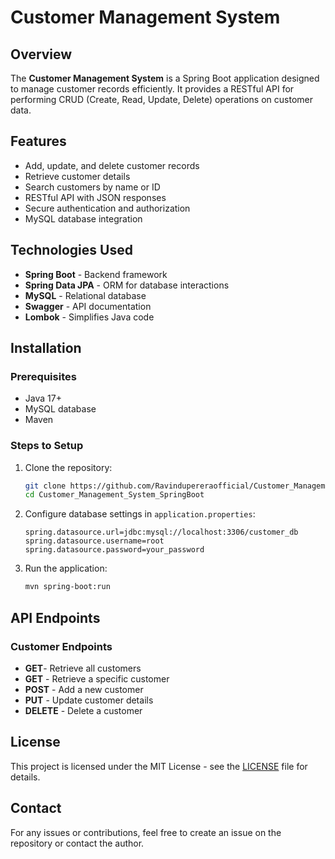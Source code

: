 # Customer Management System

## Overview
The **Customer Management System** is a Spring Boot application designed to manage customer records efficiently. It provides a RESTful API for performing CRUD (Create, Read, Update, Delete) operations on customer data.

## Features
- Add, update, and delete customer records
- Retrieve customer details
- Search customers by name or ID
- RESTful API with JSON responses
- Secure authentication and authorization
- MySQL database integration

## Technologies Used
- **Spring Boot** - Backend framework
- **Spring Data JPA** - ORM for database interactions
- **MySQL** - Relational database
- **Swagger** - API documentation
- **Lombok** - Simplifies Java code

## Installation
### Prerequisites
- Java 17+
- MySQL database
- Maven

### Steps to Setup
1. Clone the repository:
   ```sh
   git clone https://github.com/Ravindupereraofficial/Customer_Management_System_SpringBoot.git
   cd Customer_Management_System_SpringBoot
   ```
2. Configure database settings in `application.properties`:
   ```properties
   spring.datasource.url=jdbc:mysql://localhost:3306/customer_db
   spring.datasource.username=root
   spring.datasource.password=your_password
   ```
3. Run the application:
   ```sh
   mvn spring-boot:run
   ```

## API Endpoints
### Customer Endpoints
- **GET**- Retrieve all customers
- **GET**  - Retrieve a specific customer
- **POST**  - Add a new customer
- **PUT** - Update customer details
- **DELETE**  - Delete a customer

## License
This project is licensed under the MIT License - see the [LICENSE](LICENSE) file for details.

## Contact
For any issues or contributions, feel free to create an issue on the repository or contact the author.

